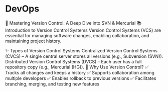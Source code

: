 # DevOps
🔧 Mastering Version Control: A Deep Dive into SVN & Mercurial
📚 Introduction to Version Control Systems
Version Control Systems (VCS) are essential for managing software changes, enabling collaboration, and maintaining project history.

✨ Types of Version Control Systems
Centralized Version Control Systems (CVCS) – A single central server stores all versions (e.g., Subversion (SVN)).
Distributed Version Control Systems (DVCS) – Each user has a full repository copy (e.g., Mercurial (HG)).
🌟 Why Use Version Control?
✅ Tracks all changes and keeps a history
✅ Supports collaboration among multiple developers
✅ Enables rollback to previous versions
✅ Facilitates branching, merging, and testing new features
